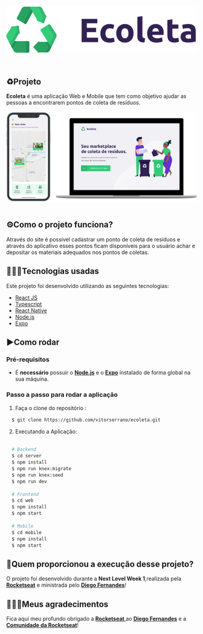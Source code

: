 

<p align="center">
  <img src="https://github.com/dev-viniciuss/ecoleta/blob/master/logo.png">
</p>

</br>


## ♻️Projeto
**Ecoleta** é uma aplicação Web e Mobile que tem como objetivo ajudar as pessoas a encontrarem pontos de coleta de resíduos.
<br />
<br />
<img src="https://github.com/dev-viniciuss/ecoleta/blob/master/interface.png">
<br />
<br />

## ⚙️Como o projeto funciona?
Através do site é possível cadastrar um ponto de coleta de resíduos e através do aplicativo esses pontos ficam disponíveis para o usuário achar e depositar os materiais adequados nos pontos de coletas.

## 👨🏻‍💻Tecnologias usadas
Este projeto foi desenvolvido utilizando as seguintes tecnologias:
  * [React JS](https://pt-br.reactjs.org)
  * [Typescript](https://www.typescriptlang.org/)
  * [React Native](https://reactnative.dev)
  * [Node.js](https://nodejs.org/en/)
  * [Expo](https://expo.io)

## ▶️Como rodar
  ### **Pré-requisitos**
  - É **necessário** possuir o **[Node.js](https://nodejs.org/en/)** e o **[Expo](https://expo.io/)** instalado de forma global na sua máquina.
  
 ### **Passo a passo para rodar a aplicação**  
1. Faça o clone do repositório :

```sh
  $ git clone https://github.com/vitorserrano/ecoleta.git
```

2. Executando a Aplicação:

```sh

  # Backend
  $ cd server
  $ npm install
  $ npm run knex:migrate
  $ npm run knex:seed
  $ npm run dev

  # Frontend
  $ cd web
  $ npm install
  $ npm start

  # Mobile
  $ cd mobile
  $ npm install
  $ npm start
```
  
## 🚀Quem proporcionou a execução desse projeto?
O projeto foi desenvolvido durante a **Next Level Week 1**,realizada pela **[Rocketseat](https://rocketseat.com.br)** e ministrada pelo **[Diego Fernandes](https://github.com/diego3g)**!

## 👨🏻‍🚀Meus agradecimentos
Fica aqui meu profundo obrigado a **[Rocketseat](https://rocketseat.com.br)**,ao **[Diego Fernandes](https://github.com/diego3g)** e a **[Comunidade da Rocketseat](https://discordapp.com/invite/gCRAFhc)**!
